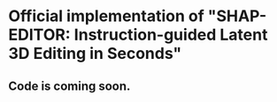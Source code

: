 # Official implementation of "SHAP-EDITOR: Instruction-guided Latent 3D Editing in Seconds"


## Code is coming soon.
